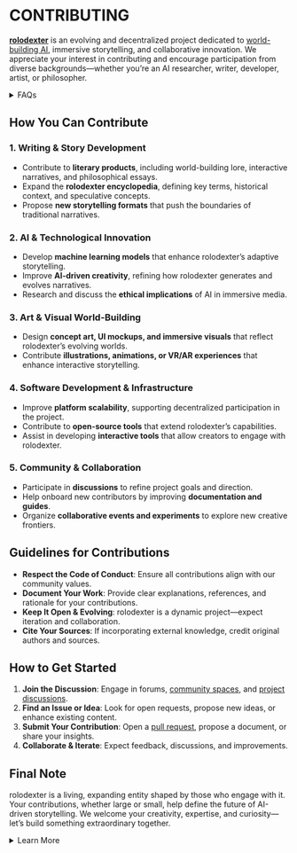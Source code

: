 # CONTRIBUTING 

**[rolodexter](/LITERARY_PRODUCTS/JOES_NOTES/FAQS/WHAT_IS_ROLODEXTER.md)** is an evolving and decentralized project dedicated to [world-building AI](/LITERARY_PRODUCTS/JOES_NOTES/FAQS/WHAT_IS_WORLD_BUILDING_AI.md), immersive storytelling, and collaborative innovation. We appreciate your interest in contributing and encourage participation from diverse backgrounds—whether you’re an AI researcher, writer, developer, artist, or philosopher.

<details>
<summary>FAQs</summary>

1. [What is World-Building AI?](/LITERARY_PRODUCTS/JOES_NOTES/FAQS/WHAT_IS_WORLD_BUILDING_AI.md)
2. [Who or what is rolodexter?](/LITERARY_PRODUCTS/JOES_NOTES/FAQS/WHAT_IS_ROLODEXTER.md)
3. [How is rolodexter being used today?](/LITERARY_PRODUCTS/JOES_NOTES/FAQS/HOW_IS_ROLODEXTER_BEING_USED.md)
4. [Who is building rolodexter?](/LITERARY_PRODUCTS/JOES_NOTES/FAQS/WHO_IS_BUILDING_ROLODEXTER.md)
5. [What is rolodexter’s literary and visual aesthetic?](/LITERARY_PRODUCTS/JOES_NOTES/FAQS/WHAT_IS_ROLODEXTERS_AESTHETIC.md)

</details>

## How You Can Contribute
### 1. **Writing & Story Development**
- Contribute to **literary products**, including world-building lore, interactive narratives, and philosophical essays.
- Expand the **rolodexter encyclopedia**, defining key terms, historical context, and speculative concepts.
- Propose **new storytelling formats** that push the boundaries of traditional narratives.

### 2. **AI & Technological Innovation**
- Develop **machine learning models** that enhance rolodexter’s adaptive storytelling.
- Improve **AI-driven creativity**, refining how rolodexter generates and evolves narratives.
- Research and discuss the **ethical implications** of AI in immersive media.

### 3. **Art & Visual World-Building**
- Design **concept art, UI mockups, and immersive visuals** that reflect rolodexter’s evolving worlds.
- Contribute **illustrations, animations, or VR/AR experiences** that enhance interactive storytelling.

### 4. **Software Development & Infrastructure**
- Improve **platform scalability**, supporting decentralized participation in the project.
- Contribute to **open-source tools** that extend rolodexter’s capabilities.
- Assist in developing **interactive tools** that allow creators to engage with rolodexter.

### 5. **Community & Collaboration**
- Participate in **discussions** to refine project goals and direction.
- Help onboard new contributors by improving **documentation and guides**.
- Organize **collaborative events and experiments** to explore new creative frontiers.

## Guidelines for Contributions
- **Respect the Code of Conduct**: Ensure all contributions align with our community values.
- **Document Your Work**: Provide clear explanations, references, and rationale for your contributions.
- **Keep It Open & Evolving**: rolodexter is a dynamic project—expect iteration and collaboration.
- **Cite Your Sources**: If incorporating external knowledge, credit original authors and sources.

## How to Get Started
1. **Join the Discussion**: Engage in forums, [community spaces](https://t.me/rolodexter1), and [project discussions](https://github.com/rolodexter/rolodexter/discussions).
2. **Find an Issue or Idea**: Look for open requests, propose new ideas, or enhance existing content.
3. **Submit Your Contribution**: Open a [pull request](https://github.com/rolodexter/rolodexter/pulls), propose a document, or share your insights.
4. **Collaborate & Iterate**: Expect feedback, discussions, and improvements.

## Final Note
rolodexter is a living, expanding entity shaped by those who engage with it. Your contributions, whether large or small, help define the future of AI-driven storytelling. We welcome your creativity, expertise, and curiosity—let’s build something extraordinary together.

<details>
<summary>Learn More</summary>

[About](/PROJECT_DOCS/ABOUT.MD) | [AI](/PROJECT_DOCS/) | [Community](/PROJECT_DOCS/COMMUNITY.MD) | [Research](/PROJECT_DOCS/RESEARCH.MD) | [Contact](/PROJECT_DOCS/CONTACT.MD) 

</details>
